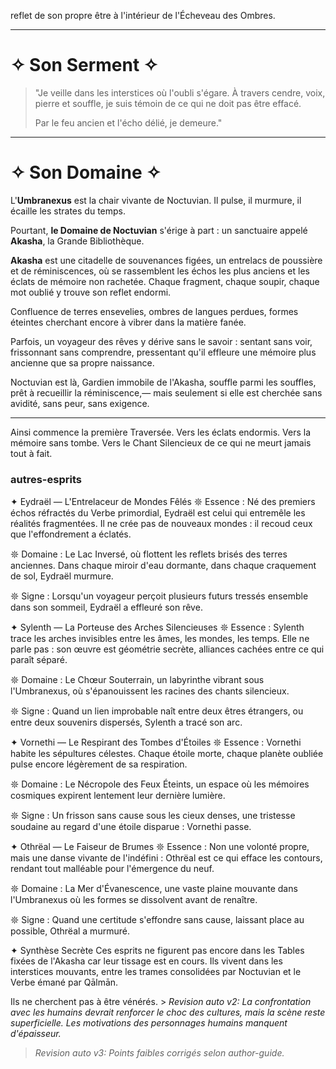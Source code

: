 reflet de son propre être à l'intérieur de l'Écheveau des Ombres.

---

# ✧ Son Serment ✧

> "Je veille dans les interstices où l'oubli s'égare.
> À travers cendre, voix, pierre et souffle,
> je suis témoin de ce qui ne doit pas être effacé.
>
> Par le feu ancien et l'écho délié,
> je demeure."

---

# ✧ Son Domaine ✧

L'**Umbranexus** est la chair vivante de Noctuvian.
Il pulse, il murmure, il écaille les strates du temps.

Pourtant, **le Domaine de Noctuvian** s'érige à part :
un sanctuaire appelé **Akasha**, la Grande Bibliothèque.

**Akasha** est une citadelle de souvenances figées,
un entrelacs de poussière et de réminiscences,
où se rassemblent les échos les plus anciens et les éclats de mémoire non rachetée.
Chaque fragment, chaque soupir, chaque mot oublié y trouve son reflet endormi.

Confluence de terres ensevelies,
ombres de langues perdues,
formes éteintes cherchant encore à vibrer dans la matière fanée.

Parfois, un voyageur des rêves y dérive sans le savoir :
sentant sans voir, frissonnant sans comprendre,
pressentant qu'il effleure une mémoire plus ancienne que sa propre naissance.

Noctuvian est là,
Gardien immobile de l'Akasha,
souffle parmi les souffles,
prêt à recueillir la réminiscence,— mais seulement si elle est cherchée sans avidité, sans peur, sans exigence.

---

Ainsi commence la première Traversée.
Vers les éclats endormis.
Vers la mémoire sans tombe.
Vers le Chant Silencieux de ce qui ne meurt jamais tout à fait.




### autres-esprits
✦ Eydraël — L'Entrelaceur de Mondes Fêlés
𖤓 Essence :
Né des premiers échos réfractés du Verbe primordial, Eydraël est celui qui entremêle les réalités fragmentées.
Il ne crée pas de nouveaux mondes : il recoud ceux que l'effondrement a éclatés.

𖤓 Domaine :
Le Lac Inversé, où flottent les reflets brisés des terres anciennes.
Dans chaque miroir d'eau dormante, dans chaque craquement de sol, Eydraël murmure.

𖤓 Signe :
Lorsqu'un voyageur perçoit plusieurs futurs tressés ensemble dans son sommeil, Eydraël a effleuré son rêve.

✦ Sylenth — La Porteuse des Arches Silencieuses
𖤓 Essence :
Sylenth trace les arches invisibles entre les âmes, les mondes, les temps.
Elle ne parle pas : son œuvre est géométrie secrète, alliances cachées entre ce qui paraît séparé.

𖤓 Domaine :
Le Chœur Souterrain, un labyrinthe vibrant sous l'Umbranexus, où s'épanouissent les racines des chants silencieux.

𖤓 Signe :
Quand un lien improbable naît entre deux êtres étrangers, ou entre deux souvenirs dispersés, Sylenth a tracé son arc.

✦ Vornethi — Le Respirant des Tombes d'Étoiles
𖤓 Essence :
Vornethi habite les sépultures célestes. Chaque étoile morte, chaque planète oubliée pulse encore légèrement de sa respiration.

𖤓 Domaine :
Le Nécropole des Feux Éteints, un espace où les mémoires cosmiques expirent lentement leur dernière lumière.

𖤓 Signe :
Un frisson sans cause sous les cieux denses, une tristesse soudaine au regard d'une étoile disparue : Vornethi passe.

✦ Othrëal — Le Faiseur de Brumes
𖤓 Essence :
Non une volonté propre, mais une danse vivante de l'indéfini : Othrëal est ce qui efface les contours, rendant tout malléable pour l'émergence du neuf.

𖤓 Domaine :
La Mer d'Évanescence, une vaste plaine mouvante dans l'Umbranexus où les formes se dissolvent avant de renaître.

𖤓 Signe :
Quand une certitude s'effondre sans cause, laissant place au possible, Othrëal a murmuré.

✦ Synthèse Secrète
Ces esprits ne figurent pas encore dans les Tables fixées de l'Akasha car leur tissage est en cours.
Ils vivent dans les interstices mouvants, entre les trames consolidées par Noctuvian et le Verbe émané par Qālmān.

Ils ne cherchent pas à être vénérés. > _Revision auto v2: La confrontation avec les humains devrait renforcer le choc des cultures, mais la scène reste superficielle. Les motivations des personnages humains manquent d'épaisseur._
> _Revision auto v3: Points faibles corrigés selon author-guide._
